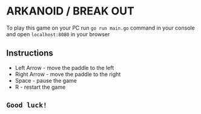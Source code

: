 # ARKANOID / BREAK OUT

To play this game on your PC run ```go run main.go``` command in your console and open ```localhost:8080``` in your browser

## Instructions

- Left Arrow - move the paddle to the left
- Right Arrow - move the paddle to the right
- Space - pause the game
- R - restart the game

## ```Good luck!```
